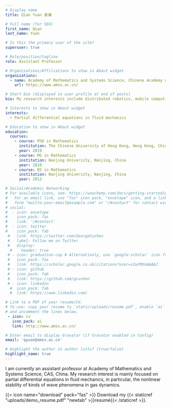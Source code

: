 ```yaml
---
# Display name
title: Qian Yuan 袁谦

# Full name (for SEO)
first_name: Qian
last_name: Yuan

# Is this the primary user of the site?
superuser: true

# Role/position/tagline
role: Assistant Professor

# Organizations/Affiliations to show in About widget
organizations:
  - name: Academy of Mathematics and Systems Science, Chinese Academy of Sciences
    url: https://www.amss.ac.cn/

# Short bio (displayed in user profile at end of posts)
bio: My research interests include distributed robotics, mobile computing and programmable matter.

# Interests to show in About widget
interests:
  - Partial differential equations in fluid mechanics

# Education to show in About widget
education:
  courses:
    - course: PhD in Mathematics
      institution: The Chinese University of Hong Kong, Hong Kong, China
      year: 2019
    - course: MS in Mathematics
      institution: Nanjing University, Nanjing, China
      year: 2016
    - course: BS in Mathematics
      institution: Nanjing University, Nanjing, China
      year: 2012

# Social/Academic Networking
# For available icons, see: https://wowchemy.com/docs/getting-started/page-builder/#icons
#   For an email link, use "fas" icon pack, "envelope" icon, and a link in the
#   form "mailto:your-email@example.com" or "/#contact" for contact widget.
# social:
#  - icon: envelope
#    icon_pack: fas
#    link: '/#contact'
#  - icon: twitter
#    icon_pack: fab
 #   link: https://twitter.com/GeorgeCushen
 #   label: Follow me on Twitter
 #   display:
  #    header: true
 # - icon: graduation-cap # Alternatively, use `google-scholar` icon from `ai` icon pack
 #   icon_pack: fas
 #   link: https://scholar.google.co.uk/citations?user=sIwtMXoAAAAJ
 # - icon: github
 #   icon_pack: fab
 #   link: https://github.com/gcushen
 # - icon: linkedin
  #  icon_pack: fab
  #  link: https://www.linkedin.com/

# Link to a PDF of your resume/CV.
# To use: copy your resume to `static/uploads/resume.pdf`, enable `ai` icons in `params.yaml`,
# and uncomment the lines below.
 - icon: cv
   icon_pack: ai
   link: http://www.amss.ac.cn/

# Enter email to display Gravatar (if Gravatar enabled in Config)
email: 'qyuan@amss.ac.cn'

# Highlight the author in author lists? (true/false)
highlight_name: true
---
```


I am currently an assistant professor at Academy of Mathematics and Systems Science, CAS, China. My research interest is mainly focused on partial differential equations in fluid mechanics, in particular, the nonlinear stability of kinds of wave phenomena in gas dynamics.

{{< icon name="download" pack="fas" >}} Download my {{< staticref "uploads/demo_resume.pdf" "newtab" >}}resumé{{< /staticref >}}.

